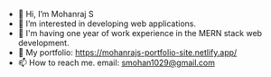 - 👋 Hi, I’m Mohanraj S
- 👀 I’m interested in developing web applications.
- 🌱 I'm having one year of work experience in the MERN stack web development.  
- 💞️ My portfolio: https://mohanrajs-portfolio-site.netlify.app/
- 📫 How to reach me. email: smohan1029@gmail.com

<!---
mohanraj-exe/mohanraj-exe is a ✨ special ✨ repository because its `README.md` (this file) appears on your GitHub profile.
You can click the Preview link to take a look at your changes.
--->
